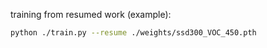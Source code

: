 training from resumed work (example):

```bash
python ./train.py --resume ./weights/ssd300_VOC_450.pth
```